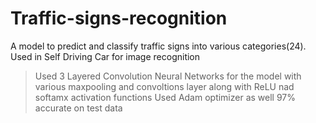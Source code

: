 # Traffic-signs-recognition
A model to predict and classify traffic signs into various categories(24). Used in Self Driving Car for image recognition

>Used 3 Layered Convolution Neural Networks for the model with various maxpooling and convoltions layer along with ReLU nad softamx activation functions 
>Used Adam optimizer as well
>97% accurate on test data
